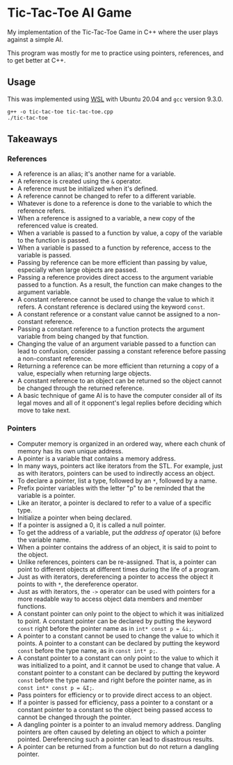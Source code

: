# Tic-Tac-Toe AI Game

My implementation of the Tic-Tac-Toe Game in C++ where the user plays against a simple AI. 

This program was mostly for me to practice using pointers, references, and to get better at C++.

## Usage

This was implemented using [WSL](https://docs.microsoft.com/en-us/windows/wsl/about) with Ubuntu 20.04 and `gcc` version 9.3.0.

```
g++ -o tic-tac-toe tic-tac-toe.cpp
./tic-tac-toe
```

## Takeaways

### References
- A reference is an alias; it's another name for a variable.
- A reference is created using the `&` operator.
- A reference must be initialized when it's defined.
- A reference cannot be changed to refer to a different variable.
- Whatever is done to a reference is done to the variable to which the reference refers.
- When a reference is assigned to a variable, a new copy of the referenced value is created.
- When a variable is passed to a function by value, a copy of the variable to the function is passed.
- When a variable is passed to a function by reference, access to the variable is passed.
- Passing by reference can be more efficient than passing by value, especially when large objects are passed.
- Passing a reference provides direct access to the argument variable passed to a function. As a result, the function can make changes to the argument variable.
- A constant reference cannot be used to change the value to which it refers. A constant reference is declared using the keyword `const`.
- A constant reference or a constant value cannot be assigned to a non-constant reference.
- Passing a constant reference to a function protects the argument variable from being changed by that function.
- Changing the value of an argument variable passed to a function can lead to confusion, consider passing a constant reference before passing a non-constant reference.
- Returning a reference can be more efficient than returning a copy of a value, especially when returning large objects.
- A constant reference to an object can be returned so the object cannot be changed through the returned reference.
- A basic technique of game AI is to have the computer consider all of its legal moves and all of it opponent's legal replies before deciding which move to take next.

### Pointers
- Computer memory is organized in an ordered way, where each chunk of memory has its own unique address.
- A pointer is a variable that contains a memory address.
- In many ways, pointers act like iterators from the STL. For example, just as with iterators, pointers can be used to indirectly access an object.
- To declare a pointer, list a type, followed by an `*`, followed by a name.
- Prefix pointer variables with the letter "p" to be reminded that the variable is a pointer.
- Like an iterator, a pointer is declared to refer to a value of a specific type.
- Initialize a pointer when being declared.
- If a pointer is assigned a 0, it is called a null pointer.
- To get the address of a variable, put the *address of* operator (`&`) before the variable name.
- When a pointer contains the address of an object, it is said to point to the object.
- Unlike references, pointers can be re-assigned. That is, a pointer can point to different objects at different times during the life of a program.
- Just as with iterators, dereferencing a pointer to access the object it points to with `*`, the dereference operator.
- Just as with iterators, the `->` operator can be used with pointers for a more readable way to access object data members and member functions.
- A constant pointer can only point to the object to which it was initialized to point. A constant pointer can be declared by putting the keyword `const` right before the pointer name as in `int* const p = &i;`.
- A pointer to a constant cannot be used to change the value to which it points. A pointer to a constant can be declared by putting the keyword `const` before the type name, as in `const int* p;`.
- A constant pointer to a constant can only point to the value to which it was initialized to a point, and it cannot be used to change that value. A constant pointer to a constant can be declared by putting the keyword `const` before the type name and right before the pointer name, as in `const int* const p = &I;`.
- Pass pointers for efficiency or to provide direct access to an object.
- If a pointer is passed for efficiency, pass a pointer to a constant or a constant pointer to a constant so the object being passed access to cannot be changed through the pointer.
- A dangling pointer is a pointer to an invalud memory address. Dangling pointers are often caused by deleting an object to which a pointer pointed. Dereferencing such a pointer can lead to disastrous results.
- A pointer can be returned from a function but do not return a dangling pointer.
